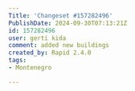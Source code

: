 ```yaml
---
Title: 'Changeset #157282496'
PublishDate: 2024-09-30T07:13:21Z
id: 157282496
user: gerti kida
comment: added new buildings
created_by: Rapid 2.4.0
tags:
- Montenegro

---
```

